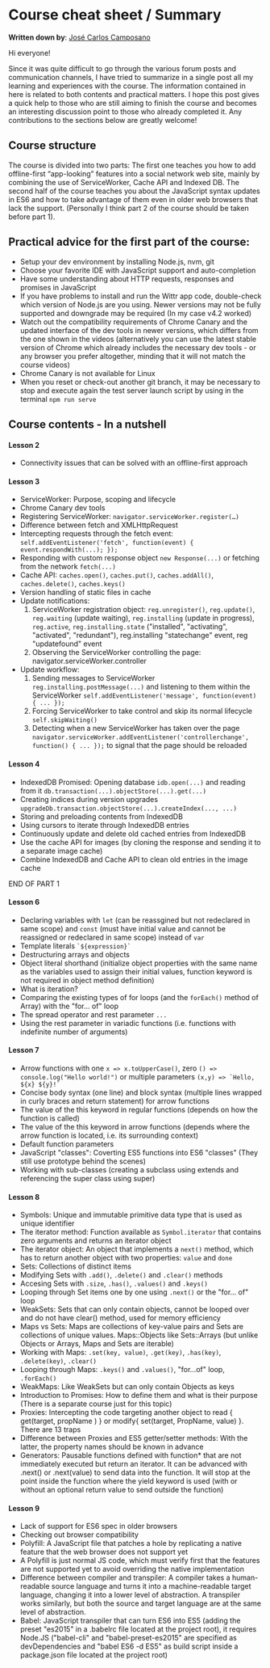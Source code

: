 # Course cheat sheet / Summary

**Written down by**: [José Carlos Camposano](http://josecamposano.com/)

Hi everyone!

Since it was quite difficult to go through the various forum posts and communication channels, I have tried to summarize in a single post all my learning and experiences with the course. The information contained in here is related to both contents and practical matters. I hope this post gives a quick help to those who are still aiming to finish the course and becomes an interesting discussion point to those who already completed it. Any contributions to the sections below are greatly welcome!

## Course structure

The course is divided into two parts: The first one teaches you how to add offline-first “app-looking” features into a social network web site, mainly by combining the use of ServiceWorker, Cache API and Indexed DB. The second half of the course teaches you about the JavaScript syntax updates in ES6 and how to take advantage of them even in older web browsers that lack the support. (Personally I think part 2 of the course should be taken before part 1).

## Practical advice for the first part of the course:

* Setup your dev environment by installing Node.js, nvm, git
* Choose your favorite IDE with JavaScript support and auto-completion
* Have some understanding about HTTP requests, responses and promises in JavaScript
* If you have problems to install and run the Wittr app code, double-check which version of Node.js are you using. Newer versions may not be fully supported and downgrade may be required (In my case v4.2 worked)
* Watch out the compatibility requirements of Chrome Canary and the updated interface of the dev tools in newer versions, which differs from the one shown in the videos (alternatively you can use the latest stable version of Chrome which already includes the necessary dev tools - or any browser you prefer altogether, minding that it will not match the course videos)
* Chrome Canary is not available for Linux
* When you reset or check-out another git branch, it may be necessary to stop and execute again the test server launch script by using in the terminal `npm run serve`

## Course contents - In a nutshell

#### Lesson 2

* Connectivity issues that can be solved with an offline-first approach

#### Lesson 3

* ServiceWorker: Purpose, scoping and lifecycle
* Chrome Canary dev tools
* Registering ServiceWorker: `navigator.serviceWorker.register(…)`
* Difference between fetch and XMLHttpRequest
* Intercepting requests through the fetch event: `self.addEventListener('fetch', function(event) { event.respondWith(...); });`
* Responding with custom response object `new Response(...)` or fetching from the network `fetch(...)`
* Cache API: `caches.open()`, `caches.put()`, `caches.addAll()`, `caches.delete()`, `caches.keys()`
* Version handling of static files in cache
* Update notifications:
  1. ServiceWorker registration object: `reg.unregister()`, `reg.update()`, `reg.waiting` (update waiting), `reg.installing` (update in progress), `reg.active`, `reg.installing.state` ("installed", "activating", "activated", "redundant"), reg.installing "statechange" event, reg "updatefound" event
  2. Observing the ServiceWorker controlling the page: navigator.serviceWorker.controller
* Update workflow:
  1. Sending messages to ServiceWorker `reg.installing.postMessage(...)` and listening to them within the ServiceWorker `self.addEventListener('message', function(event) { ... });`
  2. Forcing ServiceWorker to take control and skip its normal lifecycle `self.skipWaiting()`
  3. Detecting when a new ServiceWorker has taken over the page `navigator.serviceWorker.addEventListener('controllerchange', function() { ... });` to signal that the page should be reloaded

#### Lesson 4

* IndexedDB Promised: Opening database `idb.open(...)` and reading from it `db.transaction(...).objectStore(...).get(...)`
* Creating indices during version upgrades `upgradeDb.transaction.objectStore(...).createIndex(..., ...)`
* Storing and preloading contents from IndexedDB
* Using cursors to iterate through IndexedDB entries
* Continuously update and delete old cached entries from IndexedDB
* Use the cache API for images (by cloning the response and sending it to a separate image cache)
* Combine IndexedDB and Cache API to clean old entries in the image cache

END OF PART 1

#### Lesson 6

* Declaring variables with `let` (can be reassgined but not redeclared in same scope) and `const` (must have initial value and cannot be reassigned or redeclared in same scope) instead of `var`
* Template literals `` `${expression}` ``
* Destructuring arrays and objects
* Object literal shorthand (initialize object properties with the same name as the variables used to assign their initial values, function keyword is not required in object method definition)
* What is iteration?
* Comparing the existing types of for loops (and the `forEach()` method of Array) with the "for… of" loop
* The spread operator and rest parameter `...`
* Using the rest parameter in variadic functions (i.e. functions with indefinite number of arguments)

#### Lesson 7

* Arrow functions with one `x => x.toUpperCase()`, zero `() => console.log("Hello world!")` or multiple parameters ``(x,y) => `Hello, ${x} ${y}!` ``
* Concise body syntax (one line) and block syntax (multiple lines wrapped in curly braces and return statement) for arrow functions
* The value of the this keyword in regular functions (depends on how the function is called)
* The value of the this keyword in arrow functions (depends where the arrow function is located, i.e. its surrounding context)
* Default function parameters
* JavaScript "classes": Coverting ES5 functions into ES6 "classes" (They still use prototype behind the scenes)
* Working with sub-classes (creating a subclass using extends and referencing the super class using super)

#### Lesson 8

* Symbols: Unique and immutable primitive data type that is used as unique identifier
* The iterator method: Function available as `Symbol.iterator` that contains zero arguments and returns an iterator object
* The iterator object: An object that implements a `next()` method, which has to return another object with two properties: `value` and `done`
* Sets: Collections of distinct items
* Modifying Sets with `.add()`, `.delete()` and `.clear()` methods
* Accesing Sets with `.size`, `.has()`, `.values()` and `.keys()`
* Looping through Set items one by one using `.next()` or the "for… of" loop
* WeakSets: Sets that can only contain objects, cannot be looped over and do not have clear() method, used for memory efficiency
* Maps vs Sets: Maps are collections of key-value pairs and Sets are collections of unique values. Maps::Objects like Sets::Arrays (but unlike Objects or Arrays, Maps and Sets are iterable)
* Working with Maps: `.set(key, value)`, `.get(key)`, `.has(key)`, `.delete(key)`, `.clear()`
* Looping through Maps: `.keys()` and `.values()`, "for…of" loop, `.forEach()`
* WeakMaps: Like WeakSets but can only contain Objects as keys
* Introduction to Promises: How to define them and what is their purpose (There is a separate course just for this topic)
* Proxies: Intercepting the code targeting another object to read { get(target, propName ) } or modify{ set(target, PropName, value) }. There are 13 traps
* Difference between Proxies and ES5 getter/setter methods: With the latter, the property names should be known in advance
* Generators: Pausable functions defined with function* that are not immediately executed but return an iterator. It can be advanced with .next() or .next(value) to send data into the function. It will stop at the point inside the function where the yield keyword is used (with or without an optional return value to send outside the function)

#### Lesson 9

* Lack of support for ES6 spec in older browsers
* Checking out browser compatibility
* Polyfill: A JavaScript file that patches a hole by replicating a native feature that the web browser does not support yet
* A Polyfill is just normal JS code, which must verify first that the features are not supported yet to avoid overriding the native implementation
* Difference between compiler and transpiler: A compiler takes a human-readable source language and turns it into a machine-readable target language, changing it into a lower level of abstraction. A transpiler works similarly, but both the source and target language are at the same level of abstraction.
* Babel: JavaScript transpiler that can turn ES6 into ES5 (adding the preset "es2015" in a .babelrc file located at the project root), it requires Node.JS ("babel-cli" and "babel-preset-es2015" are specified as devDependencies and "babel ES6 -d ES5" as build script inside a package.json file located at the project root)
